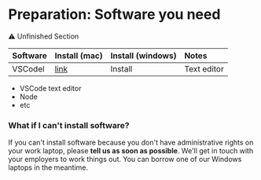 # Preparation: Software you need

⚠️ Unfinished Section

| Software | Install \(mac\) | Install \(windows\) | Notes |
| :--- | :--- | :--- | :--- |
| VSCodel | [link](http://foo.com) | Install | Text editor |

* VSCode text editor
* Node
* etc

### What if I can't install software?

If you can't install software because you don't have administrative rights on your work laptop, please **tell us as soon as possible**. We'll get in touch with your employers to work things out. You can borrow one of our Windows laptops in the meantime.

